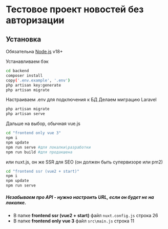 # Тестовое проект новостей без авторизации

## Установка

Обязательна [Node.js](https://nodejs.org/) v18+

Устанавливаем бэк
```sh
cd backend
composer install
copy('.env.example', '.env')
php artisan key:generate
php artisan migrate
```
Настраиваем .env для подключения к БД
Делаем миграцию Laravel
```sh
php artisan migrate
php artisan serve
```

Дальше на выбор, обычная vue.js
```sh
cd "frontend only vue 3"
npm i
npm update
npm run serve #для локалки\разработки
npm run build #для продакшена
```
или nuxt.js, он же SSR для SEO (он должен быть супервизоре или pm2)
```sh
cd "frontend ssr (vue2 + start)"
npm i
npm update
npm run serve
```

##### Незабываем про API - нужно настроить URL, если он будет не на локалке.
- В папке **frontend ssr (vue2 + start)** файл ``nuxt.config.js`` строка 26
- В папке **frontend only vue 3** файл ``src\main.js`` строка 11


